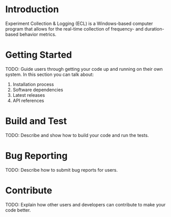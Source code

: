 # Introduction 
Experiment Collection & Logging (ECL) is a Windows-based computer program that allows for the real-time collection of frequency- and duration-based behavior metrics.

# Getting Started
TODO: Guide users through getting your code up and running on their own system. In this section you can talk about:
1.	Installation process
2.	Software dependencies
3.	Latest releases
4.	API references

# Build and Test
TODO: Describe and show how to build your code and run the tests. 

# Bug Reporting
TODO: Describe how to submit bug reports for users.

# Contribute
TODO: Explain how other users and developers can contribute to make your code better. 

